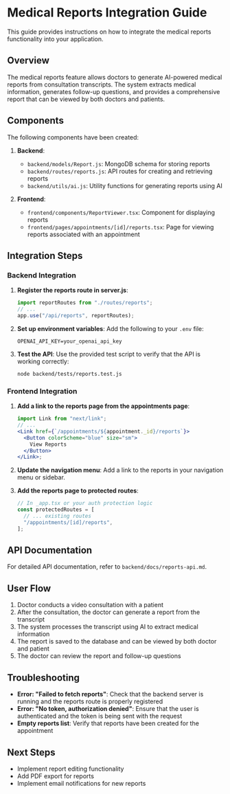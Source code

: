 # Medical Reports Integration Guide

This guide provides instructions on how to integrate the medical reports functionality into your application.

## Overview

The medical reports feature allows doctors to generate AI-powered medical reports from consultation transcripts. The system extracts medical information, generates follow-up questions, and provides a comprehensive report that can be viewed by both doctors and patients.

## Components

The following components have been created:

1. **Backend**:

   - `backend/models/Report.js`: MongoDB schema for storing reports
   - `backend/routes/reports.js`: API routes for creating and retrieving reports
   - `backend/utils/ai.js`: Utility functions for generating reports using AI

2. **Frontend**:
   - `frontend/components/ReportViewer.tsx`: Component for displaying reports
   - `frontend/pages/appointments/[id]/reports.tsx`: Page for viewing reports associated with an appointment

## Integration Steps

### Backend Integration

1. **Register the reports route in server.js**:

   ```javascript
   import reportRoutes from "./routes/reports";
   // ...
   app.use("/api/reports", reportRoutes);
   ```

2. **Set up environment variables**:
   Add the following to your `.env` file:

   ```
   OPENAI_API_KEY=your_openai_api_key
   ```

3. **Test the API**:
   Use the provided test script to verify that the API is working correctly:
   ```
   node backend/tests/reports.test.js
   ```

### Frontend Integration

1. **Add a link to the reports page from the appointments page**:

   ```jsx
   import Link from "next/link";
   // ...
   <Link href={`/appointments/${appointment._id}/reports`}>
     <Button colorScheme="blue" size="sm">
       View Reports
     </Button>
   </Link>;
   ```

2. **Update the navigation menu**:
   Add a link to the reports in your navigation menu or sidebar.

3. **Add the reports page to protected routes**:
   ```javascript
   // In _app.tsx or your auth protection logic
   const protectedRoutes = [
     // ... existing routes
     "/appointments/[id]/reports",
   ];
   ```

## API Documentation

For detailed API documentation, refer to `backend/docs/reports-api.md`.

## User Flow

1. Doctor conducts a video consultation with a patient
2. After the consultation, the doctor can generate a report from the transcript
3. The system processes the transcript using AI to extract medical information
4. The report is saved to the database and can be viewed by both doctor and patient
5. The doctor can review the report and follow-up questions

## Troubleshooting

- **Error: "Failed to fetch reports"**: Check that the backend server is running and the reports route is properly registered
- **Error: "No token, authorization denied"**: Ensure that the user is authenticated and the token is being sent with the request
- **Empty reports list**: Verify that reports have been created for the appointment

## Next Steps

- Implement report editing functionality
- Add PDF export for reports
- Implement email notifications for new reports
